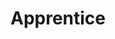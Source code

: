 ---
draft: false
name: "Duggin Wilkins"
title: "Apprentice"
avatar: {
    src: "https://1drv.ms/i/s!AoM7TSrp7nnmljRX_ZCKPPvXNfBK?embed=1&width=660",
    alt: "Duggin Wilkins"
}
publishDate: "2022-11-07 15:39"
---